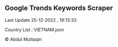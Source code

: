 

## Google Trends Keywords Scraper 
 
Last Update 25-12-2022 , 19:13:33

Country List :
VIETNAM.json



© Abdul Muttaqin 
